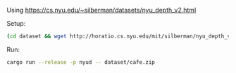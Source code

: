 Using https://cs.nyu.edu/~silberman/datasets/nyu_depth_v2.html

Setup:
``` sh
(cd dataset && wget http://horatio.cs.nyu.edu/mit/silberman/nyu_depth_v2/cafe.zip)
```

Run:
``` sh
cargo run --release -p nyud -- dataset/cafe.zip
```
